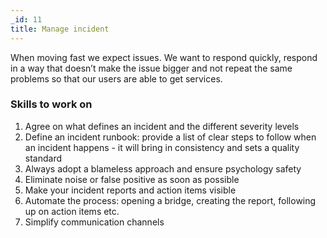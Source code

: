 ```yaml
---
_id: 11
title: Manage incident
---
```


When moving fast we expect issues. We want to respond quickly, respond in a way that doesn’t make the issue bigger and not repeat the same problems so that our users are able to get services.

### Skills to work on

1. Agree on what defines an incident and the different severity levels
1. Define an incident runbook: provide a list of clear steps to follow when an incident happens - it will bring in consistency and sets a quality standard
1. Always adopt a blameless approach and ensure psychology safety
1. Eliminate noise or false positive as soon as possible
1. Make your incident reports and action items visible
1. Automate the process: opening a bridge, creating the report, following up on action items etc.
1. Simplify communication channels

